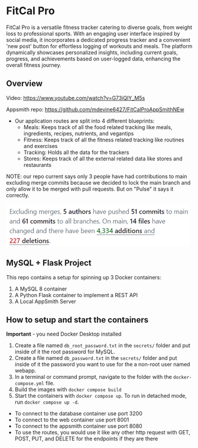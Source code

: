 # FitCal Pro
FitCal Pro is a versatile fitness tracker catering to diverse goals, from weight loss to professional sports. With an engaging user interface inspired by social media, it incorporates a dedicated progress tracker and a convenient 'new post' button for effortless logging of workouts and meals. The platform dynamically showcases personalized insights, including current goals, progress, and achievements based on user-logged data, enhancing the overall fitness journey.

## Overview
Video: https://www.youtube.com/watch?v=G73iQlY_M5s

Appsmith repo: https://github.com/mdevine6427/FitCalProAppSmithNEw

- Our application routes are split into 4 different blueprints:
    - Meals: Keeps track of all the food related tracking like meals, ingredients, recipes, nutrients, and vegantips
    - Fitness: Keeps track of all the fitness related tracking like routines and exercises
    - Tracking: Holds all the data for the trackers
    - Stores: Keeps track of all the external related data like stores and restaurants

NOTE: our repo current says only 3 people have had contributions to main excluding merge commits because we decided to lock the main branch and only allow it to be merged with pull requests. But on "Pulse" it says it correctly.

![Alt text](image.png)

## MySQL + Flask Project

This repo contains a setup for spinning up 3 Docker containers: 
1. A MySQL 8 container
1. A Python Flask container to implement a REST API
1. A Local AppSmith Server

## How to setup and start the containers
**Important** - you need Docker Desktop installed

1. Create a file named `db_root_password.txt` in the `secrets/` folder and put inside of it the root password for MySQL. 
1. Create a file named `db_password.txt` in the `secrets/` folder and put inside of it the password you want to use for the a non-root user named webapp. 
1. In a terminal or command prompt, navigate to the folder with the `docker-compose.yml` file.  
1. Build the images with `docker compose build`
1. Start the containers with `docker compose up`.  To run in detached mode, run `docker compose up -d`. 

- To connect to the database container use port 3200
- To connect to the web container use port 8001
- To connect to the appsmith container use port 8080
- To use the routes, you would use it like any other http request with GET, POST, PUT, and DELETE for the endpoints if they are there




